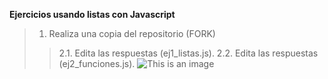 **Ejercicios usando listas con Javascript**
> 1. Realiza una copia del repositorio (FORK)
>>2.1. Edita las respuestas (ej1_listas.js).
>>2.2. Edita las respuestas (ej2_funciones.js).
![This is an image](https://cdn.pixabay.com/photo/2015/04/23/17/41/javascript-736400_960_720.png)
